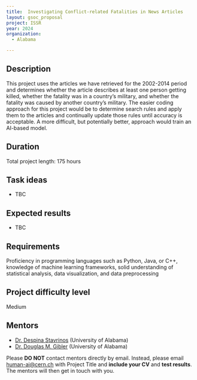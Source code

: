```yaml
---
title:  Investigating Conflict-related Fatalities in News Articles
layout: gsoc_proposal
project: ISSR
year: 2024
organization:
  - Alabama

---
```


## Description

This project uses the articles we have retrieved for the 2002-2014 period and determines whether the article describes at least one person getting killed, whether the fatality was in a country’s military, and whether the fatality was caused by another country’s military. The easier coding approach for this project would be to determine search rules and apply them to the articles and continually update those rules until accuracy is acceptable. A more difficult, but potentially better, approach would train an AI-based model. 

## Duration

Total project length: 175 hours


## Task ideas
 * TBC

## Expected results
 * TBC

## Requirements
Proficiency in programming languages such as Python, Java, or C++, knowledge of machine learning frameworks, solid understanding of statistical analysis, data visualization, and data preprocessing

## Project difficulty level
Medium

## Mentors
  * [Dr. Despina Stavrinos](mailto:human-ai@cern.ch) (University of Alabama)
  * [Dr. Douglas M. Gibler](mailto:human-ai@cern.ch) (University of Alabama)




Please **DO NOT** contact mentors directly by email. Instead, please email [human-ai@cern.ch](mailto:human-ai@cern.ch) with Project Title and **include your CV** and **test results**. The mentors will then get in touch with you.


